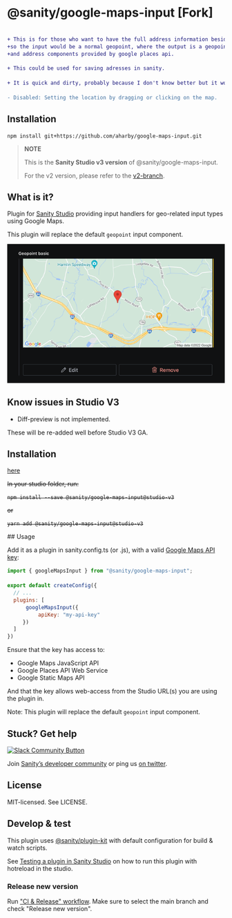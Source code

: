 
# @sanity/google-maps-input [Fork]

```diff

+ This is for those who want to have the full address information besides the coordinates.
+so the input would be a normal geopoint, where the output is a geopoint plus formated address
+and address components provided by google places api.

+ This could be used for saving adresses in sanity.

+ It is quick and dirty, probably because I don't know better but it works and it's very useful if that's what you're looking for. 

- Disabled: Setting the location by dragging or clicking on the map.
```
## Installation
```
npm install git+https://github.com/aharby/google-maps-input.git
```

> **NOTE**
>
> This is the **Sanity Studio v3 version** of @sanity/google-maps-input.
>
> For the v2 version, please refer to the [v2-branch](https://github.com/sanity-io/sanity/tree/next/packages/%40sanity/google-maps-input).

## What is it? 
Plugin for [Sanity Studio](https://www.sanity.io) providing input handlers for geo-related input types using Google Maps.

This plugin will replace the default `geopoint` input component.

![Google maps input](assets/google-maps-input.png)

## Know issues in Studio V3

* Diff-preview is not implemented.

These will be re-added well before Studio V3 GA.

## Installation

[here](https://github.com/aharby/google-maps-input/edit/main/README.md#installation)

<del>
In your studio folder, run:

```
npm install --save @sanity/google-maps-input@studio-v3
```

or

```
yarn add @sanity/google-maps-input@studio-v3
```
</del>
## Usage

Add it as a plugin in sanity.config.ts (or .js), with a valid [Google Maps API key](https://developers.google.com/maps/documentation/javascript/get-api-key):

```js
import { googleMapsInput } from "@sanity/google-maps-input";

export default createConfig({
  // ...
  plugins: [
      googleMapsInput({
          apiKey: "my-api-key"
     })
  ] 
})
```
Ensure that the key has access to:
* Google Maps JavaScript API
* Google Places API Web Service
* Google Static Maps API

And that the key allows web-access from the Studio URL(s) you are using the plugin in. 

Note: This plugin will replace the default `geopoint` input component.

## Stuck? Get help

[![Slack Community Button](https://slack.sanity.io/badge.svg)](https://slack.sanity.io/)

Join [Sanity’s developer community](https://slack.sanity.io) or ping us [on twitter](https://twitter.com/sanity_io).

## License

MIT-licensed. See LICENSE.

## Develop & test

This plugin uses [@sanity/plugin-kit](https://github.com/sanity-io/plugin-kit)
with default configuration for build & watch scripts.

See [Testing a plugin in Sanity Studio](https://github.com/sanity-io/plugin-kit#testing-a-plugin-in-sanity-studio)
on how to run this plugin with hotreload in the studio.

### Release new version

Run ["CI & Release" workflow](https://github.com/sanity-io/google-maps-input/actions/workflows/main.yml).
Make sure to select the main branch and check "Release new version".
